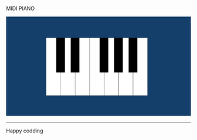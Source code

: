 
MIDI PIANO   
  
![Alt text](<Screenshot 2024-01-07 130135.png>)

------------------------------
Happy codding

